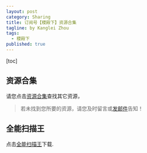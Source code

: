 ```yaml
---
layout: post
category: Sharing
title: 订阅号【稷殿下】资源合集
tagline: by Kanglei Zhou
tags: 
  - 稷殿下
published: true
---
```


[toc]

## 资源合集

请您点击[资源合集](https://zhoukanglei.github.io/jidianxia/)查找其它资源，

> 若未找到您所要的资源，请您及时留言或[发邮件](mailto:zhoukanglei@qq.com)告知！

## 全能扫描王

点击[全能扫描王](https://wwa.lanzous.com/iejkpdjxikd)下载.

